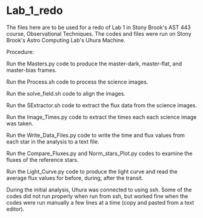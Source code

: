 # Lab_1_redo

The files here are to be used for a redo of Lab 1 in Stony Brook's AST 443 course, Observational Techniques. The codes and files were run on Stony Brook's Astro Computing Lab's Uhura Machine.


Procedure:

Run the Masters.py code to produce the master-dark, master-flat, and master-bias frames.

Run the Process.sh code to process the science images.

Run the solve_field.sh code to align the images.

Run the SExtractor.sh code to extract the flux data from the science images.

Run the Image_Times.py code to extract the times each each science image was taken.

Run the Write_Data_Files.py code to write the time and flux values from each star in the analysis to a text file.

Run the Compare_Fluxes.py and Norm_stars_Plot.py codes to examine the fluxes of the reference stars.

Run the Light_Curve.py code to produce the light curve and read the average flux values for before, during, after the transit.


During the initial analysis, Uhura was connected to using ssh. Some of the codes did not run properly when run from ssh, but worked fine when the codes were run manually a few lines at a time (copy and pasted from a text editor).
